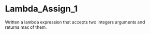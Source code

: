 # Lambda_Assign_1
Written a lambda expression that accepts two integers arguments and returns max of them.
